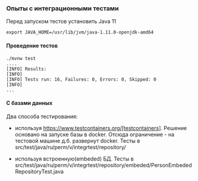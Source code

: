 ### Опыты с интеграционными тестами

Перед запуском тестов установить Java 11

```shell
export JAVA_HOME=/usr/lib/jvm/java-1.11.0-openjdk-amd64
```

#### Проведение тестов

````shell
./mvnw test
....
[INFO] Results:
[INFO] 
[INFO] Tests run: 16, Failures: 0, Errors: 0, Skipped: 0
[INFO] 
...
````

#### С базами данных

Два способа тестирования:
- используя https://www.testcontainers.org/[testcontainers]. Решение основано на запуске базы в docker. Отсюда ограничение - на тестовой машине д.б. развернут docker. Тесты в src/test/java/ru/perm/v/integrtest/repository/
 
- используя встроенную(embeded) БД. Тесты в src/test/java/ru/perm/v/integrtest/repository/embeded/PersonEmbededRepositoryTest.java
